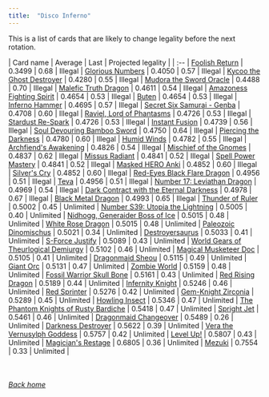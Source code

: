 ```yaml
---
title:  "Disco Inferno"
---
```


This is a list of cards that are likely to change legality before the next rotation.

| Card name | Average | Last | Projected legality |
| :-- |
[Foolish Return](https://db.ygoprodeck.com/card/?search=Foolish%20Return) | 0.3499 | 0.68 | Illegal |
[Glorious Numbers](https://db.ygoprodeck.com/card/?search=Glorious%20Numbers) | 0.4050 | 0.57 | Illegal |
[Kycoo the Ghost Destroyer](https://db.ygoprodeck.com/card/?search=Kycoo%20the%20Ghost%20Destroyer) | 0.4280 | 0.55 | Illegal |
[Mudora the Sword Oracle](https://db.ygoprodeck.com/card/?search=Mudora%20the%20Sword%20Oracle) | 0.4488 | 0.70 | Illegal |
[Malefic Truth Dragon](https://db.ygoprodeck.com/card/?search=Malefic%20Truth%20Dragon) | 0.4611 | 0.54 | Illegal |
[Amazoness Fighting Spirit](https://db.ygoprodeck.com/card/?search=Amazoness%20Fighting%20Spirit) | 0.4654 | 0.53 | Illegal |
[Buten](https://db.ygoprodeck.com/card/?search=Buten) | 0.4654 | 0.53 | Illegal |
[Inferno Hammer](https://db.ygoprodeck.com/card/?search=Inferno%20Hammer) | 0.4695 | 0.57 | Illegal |
[Secret Six Samurai - Genba](https://db.ygoprodeck.com/card/?search=Secret%20Six%20Samurai%20-%20Genba) | 0.4708 | 0.60 | Illegal |
[Raviel, Lord of Phantasms](https://db.ygoprodeck.com/card/?search=Raviel,%20Lord%20of%20Phantasms) | 0.4726 | 0.53 | Illegal |
[Stardust Re-Spark](https://db.ygoprodeck.com/card/?search=Stardust%20Re-Spark) | 0.4726 | 0.53 | Illegal |
[Instant Fusion](https://db.ygoprodeck.com/card/?search=Instant%20Fusion) | 0.4739 | 0.56 | Illegal |
[Soul Devouring Bamboo Sword](https://db.ygoprodeck.com/card/?search=Soul%20Devouring%20Bamboo%20Sword) | 0.4750 | 0.64 | Illegal |
[Piercing the Darkness](https://db.ygoprodeck.com/card/?search=Piercing%20the%20Darkness) | 0.4780 | 0.60 | Illegal |
[Humid Winds](https://db.ygoprodeck.com/card/?search=Humid%20Winds) | 0.4782 | 0.55 | Illegal |
[Archfiend's Awakening](https://db.ygoprodeck.com/card/?search=Archfiend's%20Awakening) | 0.4826 | 0.54 | Illegal |
[Mischief of the Gnomes](https://db.ygoprodeck.com/card/?search=Mischief%20of%20the%20Gnomes) | 0.4837 | 0.62 | Illegal |
[Missus Radiant](https://db.ygoprodeck.com/card/?search=Missus%20Radiant) | 0.4841 | 0.52 | Illegal |
[Spell Power Mastery](https://db.ygoprodeck.com/card/?search=Spell%20Power%20Mastery) | 0.4841 | 0.52 | Illegal |
[Masked HERO Anki](https://db.ygoprodeck.com/card/?search=Masked%20HERO%20Anki) | 0.4852 | 0.60 | Illegal |
[Silver's Cry](https://db.ygoprodeck.com/card/?search=Silver's%20Cry) | 0.4852 | 0.60 | Illegal |
[Red-Eyes Black Flare Dragon](https://db.ygoprodeck.com/card/?search=Red-Eyes%20Black%20Flare%20Dragon) | 0.4956 | 0.51 | Illegal |
[Teva](https://db.ygoprodeck.com/card/?search=Teva) | 0.4956 | 0.51 | Illegal |
[Number 17: Leviathan Dragon](https://db.ygoprodeck.com/card/?search=Number%2017:%20Leviathan%20Dragon) | 0.4969 | 0.54 | Illegal |
[Dark Contract with the Eternal Darkness](https://db.ygoprodeck.com/card/?search=Dark%20Contract%20with%20the%20Eternal%20Darkness) | 0.4978 | 0.67 | Illegal |
[Black Metal Dragon](https://db.ygoprodeck.com/card/?search=Black%20Metal%20Dragon) | 0.4993 | 0.65 | Illegal |
[Thunder of Ruler](https://db.ygoprodeck.com/card/?search=Thunder%20of%20Ruler) | 0.5002 | 0.45 | Unlimited |
[Number S39: Utopia the Lightning](https://db.ygoprodeck.com/card/?search=Number%20S39:%20Utopia%20the%20Lightning) | 0.5005 | 0.40 | Unlimited |
[Nidhogg, Generaider Boss of Ice](https://db.ygoprodeck.com/card/?search=Nidhogg,%20Generaider%20Boss%20of%20Ice) | 0.5015 | 0.48 | Unlimited |
[White Rose Dragon](https://db.ygoprodeck.com/card/?search=White%20Rose%20Dragon) | 0.5015 | 0.48 | Unlimited |
[Paleozoic Dinomischus](https://db.ygoprodeck.com/card/?search=Paleozoic%20Dinomischus) | 0.5021 | 0.34 | Unlimited |
[Destroyersaurus](https://db.ygoprodeck.com/card/?search=Destroyersaurus) | 0.5033 | 0.41 | Unlimited |
[S-Force Justify](https://db.ygoprodeck.com/card/?search=S-Force%20Justify) | 0.5089 | 0.43 | Unlimited |
[World Gears of Theurlogical Demiurgy](https://db.ygoprodeck.com/card/?search=World%20Gears%20of%20Theurlogical%20Demiurgy) | 0.5102 | 0.46 | Unlimited |
[Magical Musketeer Doc](https://db.ygoprodeck.com/card/?search=Magical%20Musketeer%20Doc) | 0.5105 | 0.41 | Unlimited |
[Dragonmaid Sheou](https://db.ygoprodeck.com/card/?search=Dragonmaid%20Sheou) | 0.5115 | 0.49 | Unlimited |
[Giant Orc](https://db.ygoprodeck.com/card/?search=Giant%20Orc) | 0.5131 | 0.47 | Unlimited |
[Zombie World](https://db.ygoprodeck.com/card/?search=Zombie%20World) | 0.5159 | 0.48 | Unlimited |
[Fossil Warrior Skull Bone](https://db.ygoprodeck.com/card/?search=Fossil%20Warrior%20Skull%20Bone) | 0.5161 | 0.43 | Unlimited |
[Red Rising Dragon](https://db.ygoprodeck.com/card/?search=Red%20Rising%20Dragon) | 0.5189 | 0.44 | Unlimited |
[Infernity Knight](https://db.ygoprodeck.com/card/?search=Infernity%20Knight) | 0.5246 | 0.46 | Unlimited |
[Red Sprinter](https://db.ygoprodeck.com/card/?search=Red%20Sprinter) | 0.5276 | 0.42 | Unlimited |
[Gem-Knight Zirconia](https://db.ygoprodeck.com/card/?search=Gem-Knight%20Zirconia) | 0.5289 | 0.45 | Unlimited |
[Howling Insect](https://db.ygoprodeck.com/card/?search=Howling%20Insect) | 0.5346 | 0.47 | Unlimited |
[The Phantom Knights of Rusty Bardiche](https://db.ygoprodeck.com/card/?search=The%20Phantom%20Knights%20of%20Rusty%20Bardiche) | 0.5418 | 0.47 | Unlimited |
[Spright Jet](https://db.ygoprodeck.com/card/?search=Spright%20Jet) | 0.5461 | 0.46 | Unlimited |
[Dragonmaid Changeover](https://db.ygoprodeck.com/card/?search=Dragonmaid%20Changeover) | 0.5489 | 0.26 | Unlimited |
[Darkness Destroyer](https://db.ygoprodeck.com/card/?search=Darkness%20Destroyer) | 0.5622 | 0.39 | Unlimited |
[Vera the Vernusylph Goddess](https://db.ygoprodeck.com/card/?search=Vera%20the%20Vernusylph%20Goddess) | 0.5757 | 0.42 | Unlimited |
[Level Up!](https://db.ygoprodeck.com/card/?search=Level%20Up!) | 0.5807 | 0.43 | Unlimited |
[Magician's Restage](https://db.ygoprodeck.com/card/?search=Magician's%20Restage) | 0.6805 | 0.36 | Unlimited |
[Mezuki](https://db.ygoprodeck.com/card/?search=Mezuki) | 0.7554 | 0.33 | Unlimited |

<br>

###### [Back home](index)